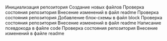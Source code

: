 Инициализация репозитория
Создание новых файлов
Проверка состояния репозитория
Внесение изменений в файл readme
Проверка состояния репозитория
Добавление блок-схемы в файл block
Проверка состояния репозитория
Внесение изменений в файл readme
Написание псевдокода в файле code
Проверка состояния репозитория
Внесение изменений в файле readme
 
